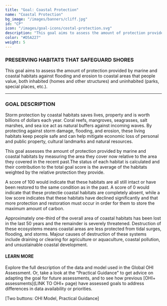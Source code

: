 ```yaml
---
title: "Goal: Coastal Protection"
name: "Coastal Protection"
bg_image: "/images/banners/cliff.jpg"
id: "CP"
icon: "/images/goal-icons/costal-protection.svg"
description: "This goal aims to assess the amount of protection provided by marine and coastal habitats against flooding and erosion to coastal areas that people value (e.g. homes, parks, special places, etc.)"
color: "#D5A227"
weight: 5
---
```


### PRESERVING HABITATS THAT SAFEGUARD SHORES
This goal aims to assess the amount of protection provided by marine and coastal habitats against flooding and erosion to coastal areas that people value, both inhabited (homes and other structures) and uninhabited (parks, special places, etc.). 

----

### GOAL DESCRIPTION

Storm protection by coastal habitats saves lives, property and is worth billions of dollars each year. Coral reefs, mangroves, seagrasses, salt marshes, and sea ice act as natural buffers against incoming waves. By protecting against storm damage, flooding, and erosion, these living habitats keep people safe and can help mitigate economic loss of personal and public property, cultural landmarks and natural resources. 

This goal assesses the amount of protection provided by marine and coastal habitats by measuring the area they cover now relative to the area they covered in the recent past.The status of each habitat is calculated and their contribution to the total goal score is the average of the habitats weighted by the relative protection they provide. 

A score of 100 would indicate that these habitats are all still intact or have been restored to the same condition as in the past. A score of 0 would indicate that these protectie coastal habitats are completely absent, while a low score indicates that these habitats have declined significantly and that more protection and restoration must occur in order for them to store the maximum amount of carbon.

Approximately one-third of the overall area of coastal habitats has been lost in the last 50 years and the remainder is severely threatened.  Destruction of these ecosystems means coastal areas are less protected from tidal surges, flooding, and storms.  Majour causes of destruction of these systems include draining or clearing for agriculture or aquaculture, coastal pollution, and unsustainable coastal development.

#### LEARN MORE
Explore the full description of the data and model used in the Global OHI Assessment. Or, take a look at the "Practical Guidance" to get advice on adapting the goal for future assessments, and to see how previous [OHI+ assessments](LINK TO OHI+ page) have assessed goals to address differences in data availability or priorities.

[Two buttons: OHI Model, Practical Guidance]
